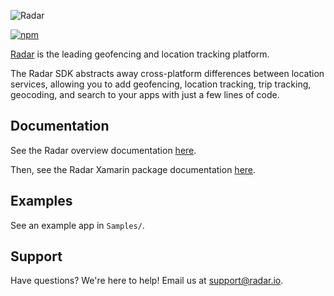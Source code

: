 ![Radar](https://github.com/radarlabs/radar-sdk-xamarin/blob/master/logo.png?raw=true)

[![npm](https://img.shields.io/nuget/v/RadarIO.Xamarin)](https://www.nuget.org/packages/RadarIO.Xamarin/)

[Radar](https://radar.io) is the leading geofencing and location tracking platform.

The Radar SDK abstracts away cross-platform differences between location services, allowing you to add geofencing, location tracking, trip tracking, geocoding, and search to your apps with just a few lines of code.

## Documentation

See the Radar overview documentation [here](https://radar.io/documentation).

Then, see the Radar Xamarin package documentation [here](https://radar.io/documentation/sdk/xamarin).

## Examples

See an example app in `Samples/`.

## Support

Have questions? We're here to help! Email us at [support@radar.io](mailto:support@radar.io).
